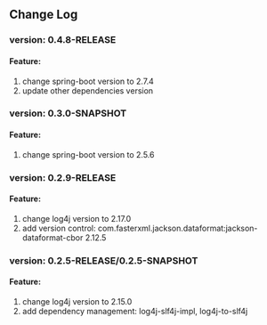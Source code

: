 ## Change Log

### version: 0.4.8-RELEASE
#### Feature:
1. change spring-boot version to 2.7.4
2. update other dependencies version

### version: 0.3.0-SNAPSHOT
#### Feature:
1. change spring-boot version to 2.5.6

### version: 0.2.9-RELEASE  
#### Feature:
1. change log4j version to 2.17.0
2. add version control: com.fasterxml.jackson.dataformat:jackson-dataformat-cbor 2.12.5

### version: 0.2.5-RELEASE/0.2.5-SNAPSHOT  
#### Feature:
1. change log4j version to 2.15.0
2. add dependency management: log4j-slf4j-impl, log4j-to-slf4j
